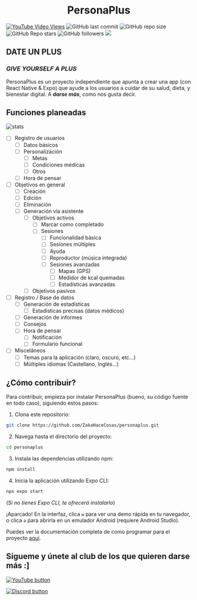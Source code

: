 <h1 align="center">PersonaPlus</h1>

<!--Se destacará el vídeo que a mi me parezca :v-->
[![YouTube Video Views](https://img.shields.io/youtube/views/H2_0d-hLiMw?style=for-the-badge&logo=youtube)](https://www.youtube.com/watch?v=H2_0d-hLiMw)
![GitHub last commit](https://img.shields.io/github/last-commit/ZakaHaceCosas/personaplus?style=for-the-badge&logo=github&color=black)
![GitHub repo size](https://img.shields.io/github/repo-size/ZakaHaceCosas/personaplus?style=for-the-badge&logo=github)
![GitHub Repo stars](https://img.shields.io/github/stars/ZakaHaceCosas/personaplus?style=for-the-badge&logo=github&color=orange)
![GitHub followers](https://img.shields.io/github/followers/ZakaHaceCosas?style=for-the-badge&logo=github)
<img src="https://personaplus.vercel.app/PP_BANNER.png">
<!--![Lines of code](https://img.shields.io/tokei/lines/github/ZakaHaceCosas/personaplus?style=for-the-badge&logo=visualstudiocode)-->
<h2>DATE UN PLUS</h2>
<h3><i>GIVE YOURSELF A PLUS</i></h3>

PersonaPlus es un proyecto independiente que apunta a crear una app (con React Native & Expo) que ayude a los usuarios a cuidar de su salud, dieta, y bienestar digital. A ***darse más***, como nos gusta decir.

<h2>Funciones planeadas</h2>

![stats](https://github-readme-stats.vercel.app/api?username=ZakaHaceCosas&show_icons=true&theme=dark)

- [ ] Registro de usuarios
    - [ ] Datos básicos
    - [ ] Personalización
        - [ ] Metas
        - [ ] Condiciones médicas
        - [ ] Otros
    - [ ] Hora de pensar
- [ ] Objetivos en general
    - [ ] Creación
    - [ ] Edición
    - [ ] Eliminación
    - [ ] Generación vía asistente
        - [ ] Objetivos activos
            - [ ] Marcar como completado
            - [ ] Sesiones
                - [ ] Funcionalidad básica
                - [ ] Sesiones múltiples
                - [ ] Ayuda
                - [ ] Reproductor (música integrada)
                - [ ] Sesiones avanzadas
                    - [ ] Mapas (GPS)
                    - [ ] Medidor de kcal quemadas
                    - [ ] Estadísticas avanzadas
        - [ ] Objetivos pasivos
- [ ] Registro / Base de datos
    - [ ] Generación de estadísticas
        - [ ] Estadísticas precisas (datos médicos)
    - [ ] Generación de informes
    - [ ] Consejos
    - [ ] Hora de pensar
        - [ ] Notificación
        - [ ] Formulario funcional
- [ ] Misceláneos
    - [ ] Temas para la aplicación (claro, oscuro, etc...)
    - [ ] Múltiples idiomas (Castellano, Inglés...)

<h2>¿Cómo contribuir?</h2>

Para contribuir, empieza por instalar PersonaPlus (bueno, su código fuente en todo caso), siguiendo estos pasos:

1. Clona este repositorio:
```bash
git clone https://github.com/ZakaHaceCosas/personaplus.git
```
2. Navega hasta el directorio del proyecto:
```bash
cd personaplus
```
3. Instala las dependencias utilizando npm:
```bash
npm install
```
4. Inicia la aplicación utilizando Expo CLI:
```bash
npx expo start
```
(*Si no tienes Expo CLI, te ofrecerá instalarlo*)

¡Aparcado! En la interfaz, clica `w` para ver una demo rápida en tu navegador, o clica `a` para abrirla en un emulador Android (requiere Android Studio).

Puedes ver la documentación completa de como programar para el proyecto [aquí](https://github.com/ZakaHaceCosas/personaplus/blob/main/DOCS.md#3-programando-personaplus).

<h2>Sígueme y únete al club de los que quieren darse más :]</h2>

[![YouTube button](https://img.shields.io/badge/YouTube-ZakaHaceCosas-red?style=for-the-badge&logo=youtube)](https://youtube.com/@ZakaHaceCosas)

[![Discord button](https://img.shields.io/badge/Discord-Servidor_de_Discord-blue?style=for-the-badge&logo=discord&logoColor=white)](https://discord.com/invite/euVHrr46c6)
